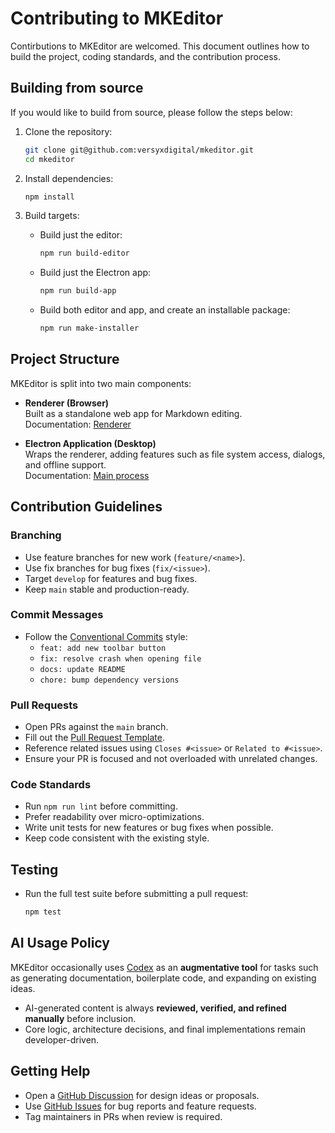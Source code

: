 # Contributing to MKEditor


Contirbutions to MKEditor are welcomed. This document outlines how to build the project, coding standards, and the contribution process.


## Building from source

If you would like to build from source, please follow the steps below:


1. Clone the repository:
    ```sh
    git clone git@github.com:versyxdigital/mkeditor.git
    cd mkeditor
    ```

2. Install dependencies:
    ```sh
    npm install
    ```

3. Build targets:
    - Build just the editor:
      ```sh
      npm run build-editor
      ```
    - Build just the Electron app:
      ```sh
      npm run build-app
      ```
    - Build both editor and app, and create an installable package:
      ```sh
      npm run make-installer
      ```

## Project Structure

MKEditor is split into two main components:

- **Renderer (Browser)**  
  Built as a standalone web app for Markdown editing.  
  Documentation: [Renderer](./src/browser/README.md)

- **Electron Application (Desktop)**  
  Wraps the renderer, adding features such as file system access, dialogs, and offline support.  
  Documentation: [Main process](./src/app/README.md)

## Contribution Guidelines

### Branching
- Use feature branches for new work (`feature/<name>`).
- Use fix branches for bug fixes (`fix/<issue>`).
- Target `develop` for features and bug fixes.
- Keep `main` stable and production-ready.

### Commit Messages
- Follow the [Conventional Commits](https://www.conventionalcommits.org/) style:
  - `feat: add new toolbar button`
  - `fix: resolve crash when opening file`
  - `docs: update README`
  - `chore: bump dependency versions`

### Pull Requests
- Open PRs against the `main` branch.
- Fill out the [Pull Request Template](./.github/pull_request_template.md).
- Reference related issues using `Closes #<issue>` or `Related to #<issue>`.
- Ensure your PR is focused and not overloaded with unrelated changes.

### Code Standards
- Run `npm run lint` before committing.
- Prefer readability over micro-optimizations.
- Write unit tests for new features or bug fixes when possible.
- Keep code consistent with the existing style.

## Testing

- Run the full test suite before submitting a pull request:
  ```sh
  npm test
  ```

## AI Usage Policy

MKEditor occasionally uses [Codex](https://chatgpt.com/codex) as an **augmentative tool** for tasks such as generating documentation, boilerplate code, and expanding on existing ideas.  

- AI-generated content is always **reviewed, verified, and refined manually** before inclusion.
- Core logic, architecture decisions, and final implementations remain developer-driven.

## Getting Help

- Open a [GitHub Discussion](https://github.com/versyxdigital/mkeditor/discussions) for design ideas or proposals.
- Use [GitHub Issues](https://github.com/versyxdigital/mkeditor/issues) for bug reports and feature requests.
- Tag maintainers in PRs when review is required.